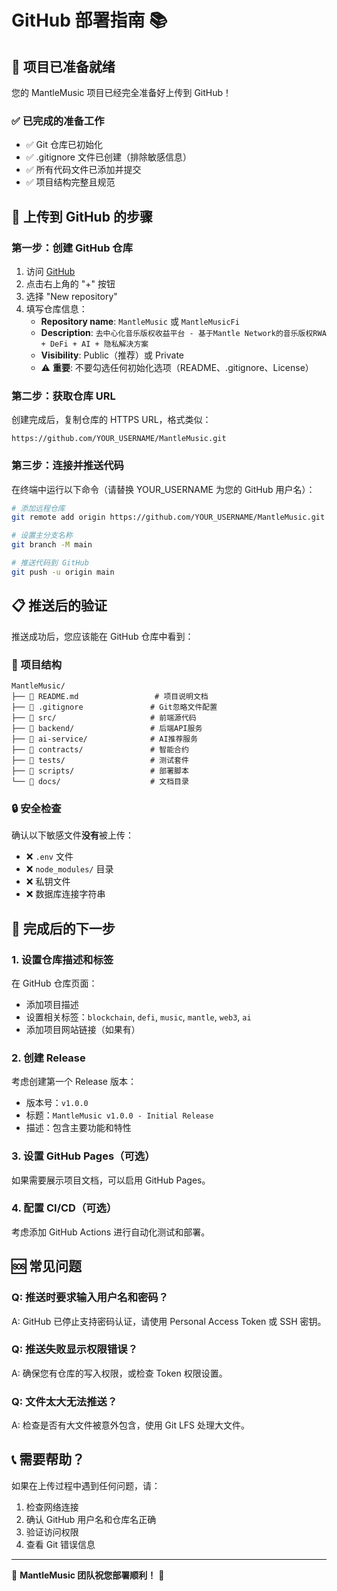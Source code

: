 # GitHub 部署指南 📚

## 🎯 项目已准备就绪

您的 MantleMusic 项目已经完全准备好上传到 GitHub！

### ✅ 已完成的准备工作
- ✅ Git 仓库已初始化
- ✅ .gitignore 文件已创建（排除敏感信息）
- ✅ 所有代码文件已添加并提交
- ✅ 项目结构完整且规范

## 🚀 上传到 GitHub 的步骤

### 第一步：创建 GitHub 仓库
1. 访问 [GitHub](https://github.com)
2. 点击右上角的 "+" 按钮
3. 选择 "New repository"
4. 填写仓库信息：
   - **Repository name**: `MantleMusic` 或 `MantleMusicFi`
   - **Description**: `去中心化音乐版权收益平台 - 基于Mantle Network的音乐版权RWA + DeFi + AI + 隐私解决方案`
   - **Visibility**: Public（推荐）或 Private
   - ⚠️ **重要**: 不要勾选任何初始化选项（README、.gitignore、License）

### 第二步：获取仓库 URL
创建完成后，复制仓库的 HTTPS URL，格式类似：
```
https://github.com/YOUR_USERNAME/MantleMusic.git
```

### 第三步：连接并推送代码
在终端中运行以下命令（请替换 YOUR_USERNAME 为您的 GitHub 用户名）：

```bash
# 添加远程仓库
git remote add origin https://github.com/YOUR_USERNAME/MantleMusic.git

# 设置主分支名称
git branch -M main

# 推送代码到 GitHub
git push -u origin main
```

## 📋 推送后的验证

推送成功后，您应该能在 GitHub 仓库中看到：

### 📁 项目结构
```
MantleMusic/
├── 📄 README.md                 # 项目说明文档
├── 📄 .gitignore               # Git忽略文件配置
├── 📁 src/                     # 前端源代码
├── 📁 backend/                 # 后端API服务
├── 📁 ai-service/              # AI推荐服务
├── 📁 contracts/               # 智能合约
├── 📁 tests/                   # 测试套件
├── 📁 scripts/                 # 部署脚本
└── 📁 docs/                    # 文档目录
```

### 🔒 安全检查
确认以下敏感文件**没有**被上传：
- ❌ `.env` 文件
- ❌ `node_modules/` 目录
- ❌ 私钥文件
- ❌ 数据库连接字符串

## 🎉 完成后的下一步

### 1. 设置仓库描述和标签
在 GitHub 仓库页面：
- 添加项目描述
- 设置相关标签：`blockchain`, `defi`, `music`, `mantle`, `web3`, `ai`
- 添加项目网站链接（如果有）

### 2. 创建 Release
考虑创建第一个 Release 版本：
- 版本号：`v1.0.0`
- 标题：`MantleMusic v1.0.0 - Initial Release`
- 描述：包含主要功能和特性

### 3. 设置 GitHub Pages（可选）
如果需要展示项目文档，可以启用 GitHub Pages。

### 4. 配置 CI/CD（可选）
考虑添加 GitHub Actions 进行自动化测试和部署。

## 🆘 常见问题

### Q: 推送时要求输入用户名和密码？
A: GitHub 已停止支持密码认证，请使用 Personal Access Token 或 SSH 密钥。

### Q: 推送失败显示权限错误？
A: 确保您有仓库的写入权限，或检查 Token 权限设置。

### Q: 文件太大无法推送？
A: 检查是否有大文件被意外包含，使用 Git LFS 处理大文件。

## 📞 需要帮助？

如果在上传过程中遇到任何问题，请：
1. 检查网络连接
2. 确认 GitHub 用户名和仓库名正确
3. 验证访问权限
4. 查看 Git 错误信息

---

🎵 **MantleMusic 团队祝您部署顺利！** 🎵